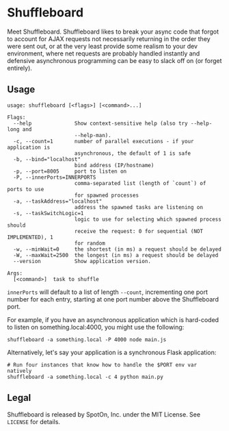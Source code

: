 # Shuffleboard

Meet Shuffleboard. Shuffleboard likes to break your async code that forgot to
account for AJAX requests not necessarily returning in the order they were sent
out, or at the very least provide some realism to your dev environment, where
net requests are probably handled instantly and defensive asynchronous
programming can be easy to slack off on (or forget entirely).

## Usage
```
usage: shuffleboard [<flags>] [<command>...]

Flags:
  --help              Show context-sensitive help (also try --help-long and
                      --help-man).
  -c, --count=1       number of parallel executions - if your application is
                      asynchronous, the default of 1 is safe
  -b, --bind="localhost"
                      bind address (IP/hostname)
  -p, --port=8005     port to listen on
  -P, --innerPorts=INNERPORTS
                      comma-separated list (length of `count`) of ports to use
                      for spawned processes
  -a, --taskAddress="localhost"
                      address the spawned tasks are listening on
  -s, --taskSwitchLogic=1
                      logic to use for selecting which spawned process should
                      receive the request: 0 for sequential (NOT IMPLEMENTED), 1
                      for random
  -w, --minWait=0     the shortest (in ms) a request should be delayed
  -W, --maxWait=2500  the longest (in ms) a request should be delayed
  --version           Show application version.

Args:
  [<command>]  task to shuffle
```

`innerPorts` will default to a list of length `--count`, incrementing one port
number for each entry, starting at one port number above the Shuffleboard
port.

For example, if you have an asynchronous application which is hard-coded to
listen on something.local:4000, you might use the following:

`shuffleboard -a something.local -P 4000 node main.js`

Alternatively, let's say your application is a synchronous Flask application:

```
# Run four instances that know how to handle the $PORT env var natively
shuffleboard -a something.local -c 4 python main.py
```

## Legal

Shuffleboard is released by SpotOn, Inc. under the MIT License. See `LICENSE`
for details.
